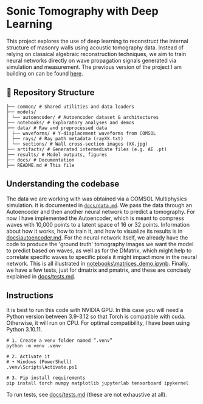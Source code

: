 # Sonic Tomography with Deep Learning

This project explores the use of deep learning to reconstruct the internal structure of masonry walls using acoustic tomography data. Instead of relying on classical algebraic reconstruction techniques, we aim to train neural networks directly on wave propagation signals generated via simulation and measurement. The previous version of the project I am building on can be found [here](https://saco.csic.es/s/k5ty8eazD85pd4M).

## 📁 Repository Structure
```
├── common/ # Shared utilities and data loaders
├── models/ 
│ └── autoencoder/ # Autoencoder dataset & architectures
├── notebooks/ # Exploratory analyses and demos
├── data/ # Raw and preprocessed data
│ ├── waveforms/ # Y-displacement waveforms from COMSOL
│ ├── rays/ # Ray path metadata (rayXX.txt)
│ └── sections/ # Wall cross-section images (XX.jpg)
├── artifacts/ # Generated intermediate files (e.g. AE .pt)
├── results/ # Model outputs, figures
├── docs/ # Documentation
├── README.md # This file
```

## Understanding the codebase
The data we are working with was obtained via a COMSOL Multiphysics simulation. It is documented in [`docs/data.md`](docs/data.md). We pass the data through an Autoencoder and then another neural network to predict a tomography. For now I have implemented the Autoencoder, which is meant to compress waves with 10,000 points to a latent space of 16 or 32 points. Information about how it works, how to train it, and how to visualize its results is in [docs\autoencoder.md](docs\autoencoder.md). For the neural network itself, we already have the code to produce the 'ground truth' tomography images we want the model to predict based on waves, as well as for the DMatrix, which might help to correlate specific waves to specific pixels it might impact more in the neural network. This is all illustrated in [notebooks\matrices_demo.ipynb](notebooks\matrices_demo.ipynb). Finally, we have a few tests, just for dmatrix and pmatrix, and these are concisely explained in [docs/tests.md](docs/tests.md).

## Instructions

It is best to run this code with NVIDIA GPU. In this case you will need a Python version between 3.9-3.12 so that Torch is compatible with cuda. Otherwise, it will run on CPU. For optimal compatibility, I have been using Python 3.10.11.
```
# 1. Create a venv folder named “.venv”
python -m venv .venv

# 2. Activate it
# • Windows (PowerShell)
.venv\Scripts\Activate.ps1

# 3. Pip install requirements
pip install torch numpy matplotlib jupyterlab tensorboard ipykernel

```

To run tests, see [docs/tests.md](docs/tests.md) (these are not exhaustive at all).